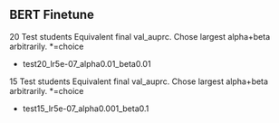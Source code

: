 

## BERT Finetune
20 Test students
Equivalent final val_auprc. Chose largest alpha+beta arbitrarily. *=choice
- test20_lr5e-07_alpha0.01_beta0.01

15 Test students
Equivalent final val_auprc. Chose largest alpha+beta arbitrarily. *=choice
- test15_lr5e-07_alpha0.001_beta0.1